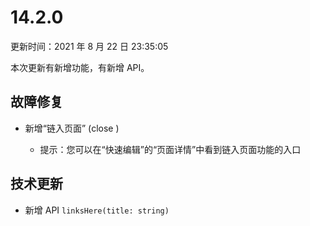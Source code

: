 # 14.2.0

更新时间：2021 年 8 月 22 日 23:35:05

本次更新有新增功能，有新增 API。

## 故障修复

- <status status="new"/> 新增“链入页面” (close <issues id="112">)
  - 提示：您可以在“快速编辑”的“页面详情”中看到链入页面功能的入口

## 技术更新

- <status status="new"/> 新增 API `linksHere(title: string)`
